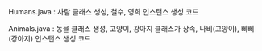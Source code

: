 Humans.java : 사람 클래스 생성, 철수, 영희 인스턴스 생성 코드

Animals.java : 동물 클래스 생성, 고양이, 강아지 클래스가 상속, 나비(고양이), 삐삐(강아지) 인스턴스 생성 코드
